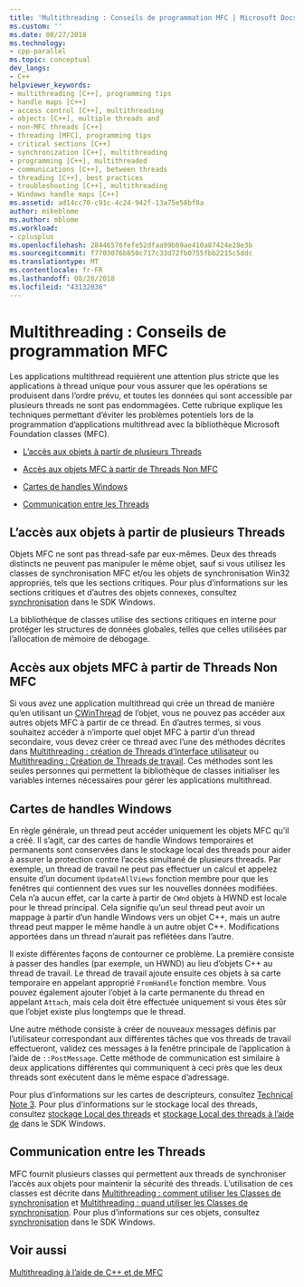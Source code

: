 ```yaml
---
title: 'Multithreading : Conseils de programmation MFC | Microsoft Docs'
ms.custom: ''
ms.date: 08/27/2018
ms.technology:
- cpp-parallel
ms.topic: conceptual
dev_langs:
- C++
helpviewer_keywords:
- multithreading [C++], programming tips
- handle maps [C++]
- access control [C++], multithreading
- objects [C++], multiple threads and
- non-MFC threads [C++]
- threading [MFC], programming tips
- critical sections [C++]
- synchronization [C++], multithreading
- programming [C++], multithreaded
- communications [C++], between threads
- threading [C++], best practices
- troubleshooting [C++], multithreading
- Windows handle maps [C++]
ms.assetid: ad14cc70-c91c-4c24-942f-13a75e58bf8a
author: mikeblome
ms.author: mblome
ms.workload:
- cplusplus
ms.openlocfilehash: 28446576fefe52dfaa99b69ae410a87424e28e3b
ms.sourcegitcommit: f7703076b850c717c33d72fb0755fbb2215c5ddc
ms.translationtype: MT
ms.contentlocale: fr-FR
ms.lasthandoff: 08/28/2018
ms.locfileid: "43132036"
---
```

# <a name="multithreading-mfc-programming-tips"></a>Multithreading : Conseils de programmation MFC
Les applications multithread requièrent une attention plus stricte que les applications à thread unique pour vous assurer que les opérations se produisent dans l’ordre prévu, et toutes les données qui sont accessible par plusieurs threads ne sont pas endommagées. Cette rubrique explique les techniques permettant d’éviter les problèmes potentiels lors de la programmation d’applications multithread avec la bibliothèque Microsoft Foundation classes (MFC).  
  
- [L’accès aux objets à partir de plusieurs Threads](#_core_accessing_objects_from_multiple_threads)  
  
- [Accès aux objets MFC à partir de Threads Non MFC](#_core_accessing_mfc_objects_from_non.2d.mfc_threads)  
  
- [Cartes de handles Windows](#_core_windows_handle_maps)  
  
- [Communication entre les Threads](#_core_communicating_between_threads)  
  
##  <a name="_core_accessing_objects_from_multiple_threads"></a> L’accès aux objets à partir de plusieurs Threads  
 
Objets MFC ne sont pas thread-safe par eux-mêmes. Deux des threads distincts ne peuvent pas manipuler le même objet, sauf si vous utilisez les classes de synchronisation MFC et/ou les objets de synchronisation Win32 appropriés, tels que les sections critiques. Pour plus d’informations sur les sections critiques et d’autres des objets connexes, consultez [synchronisation](/windows/desktop/Sync/synchronization) dans le SDK Windows.  
  
La bibliothèque de classes utilise des sections critiques en interne pour protéger les structures de données globales, telles que celles utilisées par l’allocation de mémoire de débogage.  
  
##  <a name="_core_accessing_mfc_objects_from_non.2d.mfc_threads"></a> Accès aux objets MFC à partir de Threads Non MFC  
 
Si vous avez une application multithread qui crée un thread de manière qu’en utilisant un [CWinThread](../mfc/reference/cwinthread-class.md) de l’objet, vous ne pouvez pas accéder aux autres objets MFC à partir de ce thread. En d’autres termes, si vous souhaitez accéder à n’importe quel objet MFC à partir d’un thread secondaire, vous devez créer ce thread avec l’une des méthodes décrites dans [Multithreading : création de Threads d’Interface utilisateur](multithreading-creating-user-interface-threads.md) ou [Multithreading : Création de Threads de travail](multithreading-creating-worker-threads.md). Ces méthodes sont les seules personnes qui permettent la bibliothèque de classes initialiser les variables internes nécessaires pour gérer les applications multithread.  
  
##  <a name="_core_windows_handle_maps"></a> Cartes de handles Windows  
 
En règle générale, un thread peut accéder uniquement les objets MFC qu’il a créé. Il s’agit, car des cartes de handle Windows temporaires et permanents sont conservées dans le stockage local des threads pour aider à assurer la protection contre l’accès simultané de plusieurs threads. Par exemple, un thread de travail ne peut pas effectuer un calcul et appelez ensuite d’un document `UpdateAllViews` fonction membre pour que les fenêtres qui contiennent des vues sur les nouvelles données modifiées. Cela n’a aucun effet, car la carte à partir de `CWnd` objets à HWND est locale pour le thread principal. Cela signifie qu’un seul thread peut avoir un mappage à partir d’un handle Windows vers un objet C++, mais un autre thread peut mapper le même handle à un autre objet C++. Modifications apportées dans un thread n’aurait pas reflétées dans l’autre.  
  
Il existe différentes façons de contourner ce problème. La première consiste à passer des handles (par exemple, un HWND) au lieu d’objets C++ au thread de travail. Le thread de travail ajoute ensuite ces objets à sa carte temporaire en appelant approprié `FromHandle` fonction membre. Vous pouvez également ajouter l’objet à la carte permanente du thread en appelant `Attach`, mais cela doit être effectuée uniquement si vous êtes sûr que l’objet existe plus longtemps que le thread.  
  
Une autre méthode consiste à créer de nouveaux messages définis par l’utilisateur correspondant aux différentes tâches que vos threads de travail effectueront, validez ces messages à la fenêtre principale de l’application à l’aide de `::PostMessage`. Cette méthode de communication est similaire à deux applications différentes qui communiquent à ceci près que les deux threads sont exécutent dans le même espace d’adressage.  
  
Pour plus d’informations sur les cartes de descripteurs, consultez [Technical Note 3](../mfc/tn003-mapping-of-windows-handles-to-objects.md). Pour plus d’informations sur le stockage local des threads, consultez [stockage Local des threads](/windows/desktop/ProcThread/thread-local-storage) et [stockage Local des threads à l’aide de](/windows/desktop/ProcThread/using-thread-local-storage) dans le SDK Windows.  
  
##  <a name="_core_communicating_between_threads"></a> Communication entre les Threads  
 
MFC fournit plusieurs classes qui permettent aux threads de synchroniser l’accès aux objets pour maintenir la sécurité des threads. L’utilisation de ces classes est décrite dans [Multithreading : comment utiliser les Classes de synchronisation](multithreading-how-to-use-the-synchronization-classes.md) et [Multithreading : quand utiliser les Classes de synchronisation](multithreading-when-to-use-the-synchronization-classes.md). Pour plus d’informations sur ces objets, consultez [synchronisation](/windows/desktop/Sync/synchronization) dans le SDK Windows.  
  
## <a name="see-also"></a>Voir aussi  

[Multithreading à l’aide de C++ et de MFC](multithreading-with-cpp-and-mfc.md)
